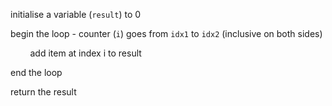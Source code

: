 initialise a variable (`result`) to 0

begin the loop - counter (`i`) goes from `idx1` to `idx2` (inclusive on both sides)

&nbsp; &nbsp; &nbsp; &nbsp; add item at index i to result

end the loop

return the result
